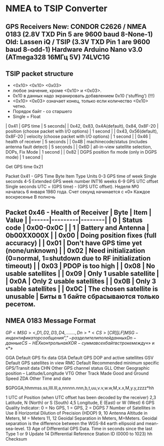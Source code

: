 # NMEA to TSIP Converter
GPS Receivers
New: CONDOR C2626 / NMEA 0183 (2.8V TXD Pin 5 are 9600 baud 8-None-1)
Old: Lassen iQ / TSIP (3.3V TXD Pin 1 are 9600 baud 8-odd-1)
Hardware
Arduino Nano v3.0 (ATmega328 16МГц 5V)
74LVC1G
---
TSIP packet structure
------------------------
* <0x10> <id> <data string bytes> <0x10> <0x03>
* <id> любое значение, кроме <0x10> и <0x03>.
* 0x10 в данных надо экранировать добавлением 0x10 ('stuffing') (!!!)
* <0x10> <0x03> означает конец, только если количество <0x10> четно.
* Порядок байт - со старшего
* Single = Float

| 0x41 |	GPS time	| 5 seconds|
| 0x42, 0x83, 0x4A(default), 0x84, 0x8F-20	| position (choose packet with I/O options)	| 1 second |
| 0x43, 0x56(default), 0x8F-20	| velocity (choose packet with I/O options)	| 1 second |
| 0x46	| health of receiver	| 5 seconds |
| 0x4B	| machinecode/status (includes antenna fault detect)	| 5 seconds |
| 0x6D	| all-in-view satellite selection, DOPs, Fix Mode	| 1 second |
| 0x82	| DGPS position fix mode (only in DGPS mode)	| 1 second |

Get GPS time 0x21

Packet 0x41 - GPS Time
Byte			Item			Type	Units
0-3	GPS time of week			Single	seconds
4-5	Extended GPS week number	INT16	weeks
6-9	GPS UTC offset				Single	seconds
UTC = (GPS time) - (GPS UTC offset).
Неделя №0 началась 6 января 1980 года.
Счет секунд начинается с «0» Каждое воскресенье В полночь

Packet 0x46 - Health of Receiver
| Byte |	Item |	Value |
|------|---------|--------|
| 0	| Status code			| 0x00-0x0C                                                |
| 1	| Battery and Antenna | 0b00XX000X                                                 |
| 0x00 | Doing position fixes (full accuracy)                                          |
| 0x01 | Don't have GPS time yet (none/unknown)                                        |
| 0x02 | Need initialization (0=normal, 1=shutdown due to RF initialization timeout)   |
| 0x03 | PDOP is too high                                                              |
| 0x08 | No usable satellites                                                          |
| 0x09 | Only 1 usable satellite                                                       |
| 0x0A | Only 2 usable satellites                                                      |
| 0x0B | Only 3 usable satellites                                                      |
| 0x0C | The chosen satellite is unusable                                              |
Биты в 1 байте сбрасываются только ресетом.
---
NMEA 0183 Message Format
------------------------
$GP<MSG><,D1,D2,D3,D4,.......,Dn>*<CS>[CR][LF]
MSG - индентификатор сообщения
“,” - разделители полей данных
Dn - данные
CS - HЁX контрольная XOR-сумма всех байт в строке между «$» и «*»

GGA		Default	GPS fix data
GSA		Default	GPS DOP and active satellites
GSV		Default	GPS satellites in view
RMC 	Default	Recommended minimum specific GPS/Transit data
CHN		Other	GPS channel status
GLL		Other	Geographic position – Latitude/Longitude
VTG		Other	Track Made Good and Ground Speed
ZDA		Other	Time and date

$GPGGA,hhmmss.ss,llll.lll,a,nnnnn.nnn,b,t,uu,v.v,w.w,M,x.x,M,y.y,zzzz*hh<CR><LF>

1	UTC of Position (when UTC offset has been decoded by the receiver)
2,3	Latitude, N (North) or S (South)
4,5	Longitude, E (East) or W (West)
6	GPS Quality Indicator: 0 = No GPS, 1 = GPS, 2 = DGPS
7	Number of Satellites in Use
8	Horizontal Dilution of Precision (HDOP)
9, 10	Antenna Altitude in Meters, M = Meters
11, 12	Geoidal Separation in Meters, M=Meters. Geoidal separation is the difference between the WGS-84 earth ellipsoid and mean-sea-level.
13	Age of Differential GPS Data. Time in seconds since the last Type 1 or 9 Update
14	Differential Reference Station ID (0000 to 1023)
hh	Checksum

